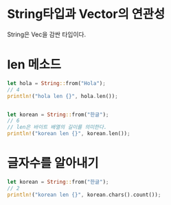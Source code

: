 # String타입과 Vector의 연관성 
String은 Vec<u8>을 감싼 타입이다.

# len 메소드 

```rust
let hola = String::from("Hola");
// 4
println!("hola len {}", hola.len()); 


let korean = String::from("한글");
// 6 
// len은 바이트 배열의 길이를 의미한다.
println!("korean len {}", korean.len());
```
# 글자수를 알아내기

```rust
let korean = String::from("한글");
// 2
println!("korean len {}", korean.chars().count());
```